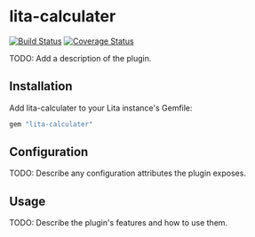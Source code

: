 # lita-calculater

[![Build Status](https://travis-ci.org/ZayneHuang/lita-calculater.png?branch=master)](https://travis-ci.org/ZayneHuang/lita-calculater)
[![Coverage Status](https://coveralls.io/repos/ZayneHuang/lita-calculater/badge.png)](https://coveralls.io/r/ZayneHuang/lita-calculater)

TODO: Add a description of the plugin.

## Installation

Add lita-calculater to your Lita instance's Gemfile:

``` ruby
gem "lita-calculater"
```

## Configuration

TODO: Describe any configuration attributes the plugin exposes.

## Usage

TODO: Describe the plugin's features and how to use them.
